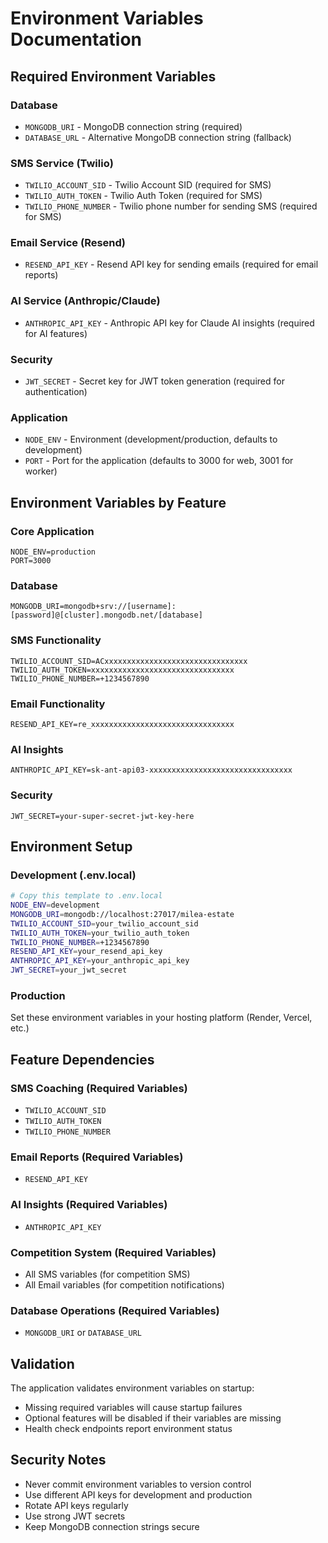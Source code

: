 # Environment Variables Documentation

## Required Environment Variables

### Database

- `MONGODB_URI` - MongoDB connection string (required)
- `DATABASE_URL` - Alternative MongoDB connection string (fallback)

### SMS Service (Twilio)

- `TWILIO_ACCOUNT_SID` - Twilio Account SID (required for SMS)
- `TWILIO_AUTH_TOKEN` - Twilio Auth Token (required for SMS)
- `TWILIO_PHONE_NUMBER` - Twilio phone number for sending SMS (required for SMS)

### Email Service (Resend)

- `RESEND_API_KEY` - Resend API key for sending emails (required for email reports)

### AI Service (Anthropic/Claude)

- `ANTHROPIC_API_KEY` - Anthropic API key for Claude AI insights (required for AI features)

### Security

- `JWT_SECRET` - Secret key for JWT token generation (required for authentication)

### Application

- `NODE_ENV` - Environment (development/production, defaults to development)
- `PORT` - Port for the application (defaults to 3000 for web, 3001 for worker)

## Environment Variables by Feature

### Core Application

```
NODE_ENV=production
PORT=3000
```

### Database

```
MONGODB_URI=mongodb+srv://[username]:[password]@[cluster].mongodb.net/[database]
```

### SMS Functionality

```
TWILIO_ACCOUNT_SID=ACxxxxxxxxxxxxxxxxxxxxxxxxxxxxxxxx
TWILIO_AUTH_TOKEN=xxxxxxxxxxxxxxxxxxxxxxxxxxxxxxxx
TWILIO_PHONE_NUMBER=+1234567890
```

### Email Functionality

```
RESEND_API_KEY=re_xxxxxxxxxxxxxxxxxxxxxxxxxxxxxxxx
```

### AI Insights

```
ANTHROPIC_API_KEY=sk-ant-api03-xxxxxxxxxxxxxxxxxxxxxxxxxxxxxxxx
```

### Security

```
JWT_SECRET=your-super-secret-jwt-key-here
```

## Environment Setup

### Development (.env.local)

```bash
# Copy this template to .env.local
NODE_ENV=development
MONGODB_URI=mongodb://localhost:27017/milea-estate
TWILIO_ACCOUNT_SID=your_twilio_account_sid
TWILIO_AUTH_TOKEN=your_twilio_auth_token
TWILIO_PHONE_NUMBER=+1234567890
RESEND_API_KEY=your_resend_api_key
ANTHROPIC_API_KEY=your_anthropic_api_key
JWT_SECRET=your_jwt_secret
```

### Production

Set these environment variables in your hosting platform (Render, Vercel, etc.)

## Feature Dependencies

### SMS Coaching (Required Variables)

- `TWILIO_ACCOUNT_SID`
- `TWILIO_AUTH_TOKEN`
- `TWILIO_PHONE_NUMBER`

### Email Reports (Required Variables)

- `RESEND_API_KEY`

### AI Insights (Required Variables)

- `ANTHROPIC_API_KEY`

### Competition System (Required Variables)

- All SMS variables (for competition SMS)
- All Email variables (for competition notifications)

### Database Operations (Required Variables)

- `MONGODB_URI` or `DATABASE_URL`

## Validation

The application validates environment variables on startup:

- Missing required variables will cause startup failures
- Optional features will be disabled if their variables are missing
- Health check endpoints report environment status

## Security Notes

- Never commit environment variables to version control
- Use different API keys for development and production
- Rotate API keys regularly
- Use strong JWT secrets
- Keep MongoDB connection strings secure 